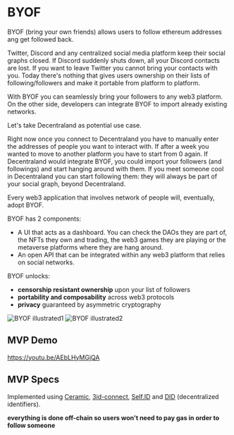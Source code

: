 # BYOF

BYOF (bring your own friends) allows users to follow ethereum addresses ang get followed back. 

Twitter, Discord and any centralized social media platform keep their social graphs closed. If Discord suddenly shuts down, all your Discord contacts are lost. If you want to leave Twitter you cannot bring your contacts with you. Today there's nothing that gives users ownership on their lists of following/followers and make it portable from platform to platform.

With BYOF you can seamlessly bring your followers to any web3 platform. On the other side, developers can integrate BYOF to import already existing networks.  

Let's take Decentraland as potential use case.

Right now once you connect to Decentraland you have to manually enter the addresses of people you want to interact with. If after a week you wanted to move to another platform you have to start from 0 again. If Decentraland would integrate BYOF, you could import your followers (and followings) and start hanging around with them. If you meet someone cool in Decentraland you can start following them: they will always be part of your social graph, beyond Decentraland.

Every web3 application that involves network of people will, eventually, adopt BYOF.

BYOF has 2 components:
- A UI that acts as a dashboard. You can check the DAOs they are part of, the NFTs they own and trading, the web3 games they are playing or the metaverse platforms where they are hang around.
- An open API that can be integrated within any web3 platform that relies on social networks.

BYOF unlocks: 
- **censorship resistant ownership** upon your list of followers
- **portability and composability** across web3 protocols
- **privacy** guaranteed by asymmetric cryptography

![BYOF illustrated1](https://user-images.githubusercontent.com/85900164/147481121-50d8c51d-0212-4746-827d-db051679691b.jpg)
![BYOF illustrated2](https://user-images.githubusercontent.com/85900164/147481132-d75b7f55-4411-41be-a3fa-80967b83b7bb.jpg)

## MVP Demo

https://youtu.be/AEbLHyMGjQA

## MVP Specs

Implemented using [Ceramic](https://developers.ceramic.network/), [3id-connect](https://github.com/ceramicstudio/3id-connect), [Self.ID](https://developers.ceramic.network/tools/self-id/overview/) and  [DID](https://www.w3.org/TR/did-core/) (decentralized identifiers).

**everything is done off-chain so users won't need to pay gas in order to follow someone**
